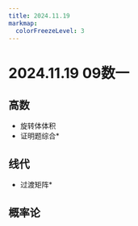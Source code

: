 ```yaml
---
title: 2024.11.19
markmap:
  colorFreezeLevel: 3
---
```


# 2024.11.19 09数一
## 高数
- 旋转体体积
- 证明题综合*

## 线代
- 过渡矩阵*

## 概率论
